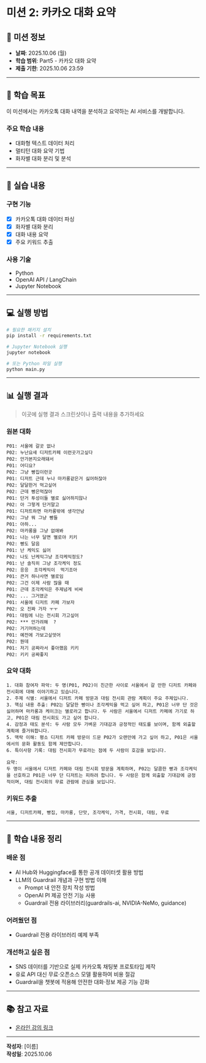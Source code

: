 # 미션 2: 카카오 대화 요약

## 📌 미션 정보

- **날짜**: 2025.10.06 (월)
- **학습 범위**: Part5 - 카카오 대화 요약
- **제출 기한**: 2025.10.06 23:59

---

## 🎯 학습 목표

이 미션에서는 카카오톡 대화 내역을 분석하고 요약하는 AI 서비스를 개발합니다.

### 주요 학습 내용
- 대화형 텍스트 데이터 처리
- 멀티턴 대화 요약 기법
- 화자별 대화 분리 및 분석

---

## 📝 실습 내용

### 구현 기능
- [x] 카카오톡 대화 데이터 파싱
- [x] 화자별 대화 분리
- [x] 대화 내용 요약
- [x] 주요 키워드 추출

### 사용 기술
- Python
- OpenAI API / LangChain
- Jupyter Notebook

---

## 💻 실행 방법

```bash
# 필요한 패키지 설치
pip install -r requirements.txt

# Jupyter Notebook 실행
jupyter notebook

# 또는 Python 파일 실행
python main.py
```

---

## 📊 실행 결과

> 이곳에 실행 결과 스크린샷이나 출력 내용을 추가하세요

### 원본 대화

```
P01: 서울에 갈곳 없나
P02: 누난요새 디저트카페 이런곳가고싶다
P02: 안가본지오래돼서
P01: 어디요?
P02: 그냥 빵집이런곳
P01: 디저트 근데 누나 마카롱같은거 싫어하잖아
P02: 달달한거 먹고싶어
P02: 근데 빵은먹잖아
P01: 단거 투성이들 별로 싫어하지않나
P02: 아 그렇게 단거말고
P01: 디저트하면 마카롱밖에 생각안남
P02: 그냥 뭐 그냥 빵들
P01: 아하...
P02: 마카롱을 그냥 없애봐
P01: 나는 너무 달면 별로야 키키
P02: 빵도 달음
P01: 난 케익도 싫어
P02: 나도 난케익그냥 조각케익정도?
P01: 난 솔직히 그냥 조각케익 정도
P02: 응응  조각케익이  먹기조아
P01: 큰거 하나사면 별로임
P02: 그건 이제 사람 많을 때
P01: 근데 조각케익은 주제넘게 비싸
P02: ... 그거였군
P01: 서울에 디저트 카페 가보자
P02: 오 진짜 가자 ㅜㅜ
P01: 대림에 나는 전시회 가고싶어
P02: *** 안가려해  ?
P02: 거기머하는데
P01: 예전에 가보고싶엇어
P02: 뭔데
P01: 저기 공짜라서 좋아했음 키키
P02: 키키 공짜좋지
```

### 요약 대화

```
1. 대화 참여자 파악: 두 명(P01, P02)이 친근한 사이로 서울에서 갈 만한 디저트 카페와 전시회에 대해 이야기하고 있습니다.  
2. 주제 식별: 서울에서 디저트 카페 방문과 대림 전시회 관람 계획이 주요 주제입니다.  
3. 핵심 내용 추출: P02는 달달한 빵이나 조각케익을 먹고 싶어 하고, P01은 너무 단 것은 싫어하며 마카롱과 케이크는 별로라고 합니다. 두 사람은 서울에서 디저트 카페에 가기로 하고, P01은 대림 전시회도 가고 싶어 합니다.  
4. 감정과 태도 분석: 두 사람 모두 가벼운 기대감과 긍정적인 태도를 보이며, 함께 외출할 계획에 즐거워합니다.  
5. 맥락 이해: 평소 디저트 카페 방문이 드문 P02가 오랜만에 가고 싶어 하고, P01은 서울에서의 문화 활동도 함께 제안합니다.  
6. 특이사항 기록: 대림 전시회가 무료라는 점에 두 사람이 호감을 보입니다.  

요약:  
두 명이 서울에서 디저트 카페와 대림 전시회 방문을 계획하며, P02는 달콤한 빵과 조각케익을 선호하고 P01은 너무 단 디저트는 피하려 합니다. 두 사람은 함께 외출할 기대감에 긍정적이며, 대림 전시회의 무료 관람에 관심을 보입니다.
```


### 키워드 추출
```
서울, 디저트카페, 빵집, 마카롱, 단맛, 조각케익, 가격, 전시회, 대림, 무료

```


---

## 🤔 학습 내용 정리

### 배운 점
- AI Hub와 Huggingface를 통한 공개 데이터셋 활용 방법
- LLM의 Guardrail 개념과 구현 방법 이해
    - Prompt 내 안전 장치 작성 방법
    - OpenAI PI 제공 안전 기능 사용
    - Guardrail 전용 라이브러리(guardrails-ai, NVIDIA-NeMo, guidance)


### 어려웠던 점
- Guardrail 전용 라이브러리 예제 부족

### 개선하고 싶은 점
- SNS 데이터를 기반으로 실제 카카오톡 채팅봇 프로토타입 제작
- 유료 API 대신 무료·오픈소스 모델 활용하여 비용 절감
- Guardrail을 챗봇에 적용해 안전한 대화·정보 제공 기능 강화

---

## 📚 참고 자료

- [온라인 강의 링크](https://fastcampus.co.kr/data_online_llmservice)


---

**작성자**: [이름]  
**작성일**: 2025.10.06

